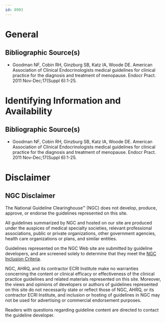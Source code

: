 ```yaml
---
id: 8903
---
```


# General

## Bibliographic Source(s)

- Goodman NF, Cobin RH, Ginzburg SB, Katz IA, Woode DE. American Association of Clinical Endocrinologists medical guidelines for clinical practice for the diagnosis and treatment of menopause. Endocr Pract. 2011 Nov-Dec;17(Suppl 6):1-25.

# Identifying Information and Availability

## Bibliographic Source(s)

- Goodman NF, Cobin RH, Ginzburg SB, Katz IA, Woode DE. American Association of Clinical Endocrinologists medical guidelines for clinical practice for the diagnosis and treatment of menopause. Endocr Pract. 2011 Nov-Dec;17(Suppl 6):1-25.

# Disclaimer

## NGC Disclaimer

The National Guideline Clearinghouse™ (NGC) does not develop, produce, approve, or endorse the guidelines represented on this site.

All guidelines summarized by NGC and hosted on our site are produced under the auspices of medical specialty societies, relevant professional associations, public or private organizations, other government agencies, health care organizations or plans, and similar entities.

Guidelines represented on the NGC Web site are submitted by guideline developers, and are screened solely to determine that they meet the [NGC Inclusion Criteria](/help-and-about/summaries/inclusion-criteria).

NGC, AHRQ, and its contractor ECRI Institute make no warranties concerning the content or clinical efficacy or effectiveness of the clinical practice guidelines and related materials represented on this site. Moreover, the views and opinions of developers or authors of guidelines represented on this site do not necessarily state or reflect those of NGC, AHRQ, or its contractor ECRI Institute, and inclusion or hosting of guidelines in NGC may not be used for advertising or commercial endorsement purposes.

Readers with questions regarding guideline content are directed to contact the guideline developer.


